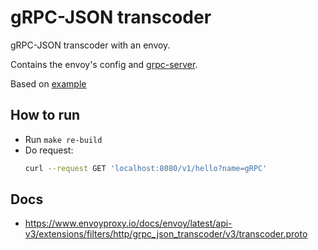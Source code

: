 # gRPC-JSON transcoder

gRPC-JSON transcoder with an envoy.

Contains the envoy's config and [grpc-server](https://github.com/vtopc/intro-to-go/tree/master/envoy-grpc/grpc-server).

Based on [example](https://www.envoyproxy.io/docs/envoy/latest/configuration/http/http_filters/grpc_json_transcoder_filter)

## How to run
* Run `make re-build`
* Do request:
    ```sh
    curl --request GET 'localhost:8080/v1/hello?name=gRPC'
    ```

## Docs
* https://www.envoyproxy.io/docs/envoy/latest/api-v3/extensions/filters/http/grpc_json_transcoder/v3/transcoder.proto
